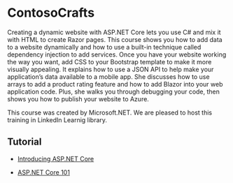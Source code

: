 # ContosoCrafts

Creating a dynamic website with ASP.NET Core lets you use C# and mix it with HTML to create Razor pages. This course shows you how to add data to a website dynamically and how to use a built-in technique called dependency injection to add services. Once you have your website working the way you want, add CSS to your Bootstrap template to make it more visually appealing. It explains how to use a JSON API to help make your application’s data available to a mobile app. She discusses how to use arrays to add a product rating feature and how to add Blazor into your web application code. Plus, she walks you through debugging your code, then shows you how to publish your website to Azure.

This course was created by Microsoft.NET. We are pleased to host this training in LinkedIn Learnig library.

## Tutorial

- [Introducing ASP.NET Core](https://www.linkedin.com/learning/introducing-asp-dot-net-core/what-is-asp-dot-net)

- [ASP.NET Core 101](https://learn.microsoft.com/en-ca/shows/aspnet-core-101/aspnet-making-an-aspnet-core-website-2-of-13)

